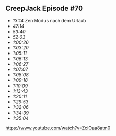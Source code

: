 ## CreepJack Episode #70
* *13:14* Zen Modus nach dem Urlaub
* *47:14*
* *53:40* 
* *52:03*
* *1:00:26*
* *1:03:20*
* *1:05:11*
* *1:06:13*
* *1:06:27*
* *1:07:07*
* *1:08:08*
* *1:09:18*
* *1:10:09*
* *1:13:43*
* *1:20:11*
* *1:29:53*
* *1:32:06*
* *1:34:39*
* *1:35:04*

https://www.youtube.com/watch?v=ZciOaa8atm0
